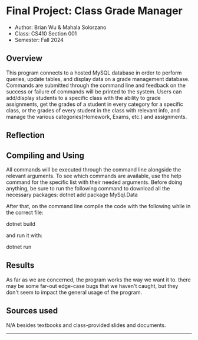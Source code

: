 # Final Project: Class Grade Manager

* Author: Brian Wu & Mahala Solorzano
* Class: CS410 Section 001
* Semester: Fall 2024

## Overview

This program connects to a hosted MySQL database in order to perform queries, update tables, and display data on a grade management database.
Commands are submitted through the command line and feedback on the success or failure of commands will be printed to the system. Users can add/display students to a specific class with the ability to grade assignments, get the grades of a student in every category for a specific class, or the grades of every student in the class with relevant info, and manage the various categories(Homework, Exams, etc.) and assignments.


## Reflection



## Compiling and Using

All commands will be executed through the command line alongside the relevant arguments. To see which commands are available, use the help command for
the specific list with their needed arguments. Before doing anything, be sure to run the following command to download all the necessary packages:
dotnet add package MySql.Data

After that, on the command line compile the code with the following while in the correct file:

dotnet build

and run it with:

dotnet run

## Results

As far as we are concerned, the program works the way we want it to. there may be some far-out edge-case bugs that we haven't caught, but
they don't seem to impact the general usage of the program.

## Sources used

N/A besides textbooks and class-provided slides and documents.

----------
